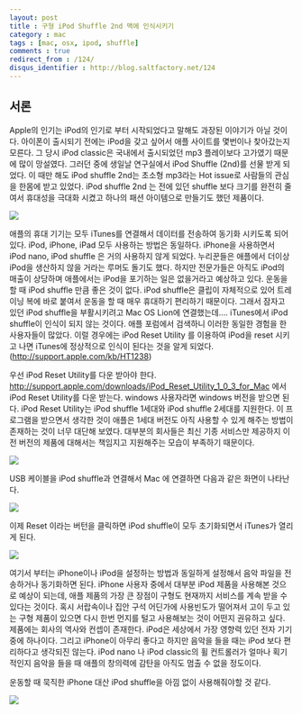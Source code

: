 ```yaml
---
layout: post
title : 구형 iPod Shuffle 2nd 맥에 인식시키기
category : mac
tags : [mac, osx, ipod, shuffle]
comments : true
redirect_from : /124/
disqus_identifier : http://blog.saltfactory.net/124
---
```


## 서론

Apple의 인기는 iPod의 인기로 부터 시작되었다고 말해도 과장된 이야기가 아닐 것이다. 아이폰이 출시되기 전에는 iPod을 갖고 싶어서 애플 사이트를 몇번이나 찾아갔는지 모른다. 그 당시 iPod classic은 국내에서 출시되었던 mp3 플레이보다 고가였기 때문에 많이 망설였다. 그러던 중에 생일날 연구실에서 iPod Shuffle (2nd)를 선물 받게 되었다. 이 때만 해도 iPod shuffle 2nd는 초소형 mp3라는 Hot issue로 사람들의 관심을 한몸에 받고 있었다. iPod shuffle 2nd 는 전에 있던 shuffle 보다 크기를 완전히 줄여서 휴대성을 극대화 시켰고 하나의 패션 아이템으로 만들기도 했던 제품이다.
<!--more-->

![](https://hbn-blog-assets.s3.ap-northeast-2.amazonaws.com/4ce19c6e-438d-4f1c-9e11-5575f8b30158)

애플의 휴대 기기는 모두 iTunes를 연결해서 데이터를 전송하여 동기화 시키도록 되어 있다. iPod, iPhone, iPad 모두 사용하는 방법은 동일하다. iPhone을 사용하면서 iPod nano, iPod shuffle 은 거의 사용하지 않게 되었다. 누리꾼들은 애플에서 더이상 iPod을 생산하지 않을 거라는 루머도 돌기도 했다. 하지만 전문가들은 아직도 iPod의 매출이 상당하며 애플에서는 iPod을 포기하는 일은 없을거라고 예상하고 있다. 운동을 할 때 iPod shuffle 만큼 좋은 것이 없다. iPod shuffle은 클립이 자체적으로 있어 트레이닝 복에 바로 붙여서 운동을 할 때 매우 휴대하기 편리하기 때문이다. 그래서 잠자고 있던 iPod shuffle을 부활시키려고 Mac OS Lion에 연결했는데.... iTunes에서 iPod shuffle이 인식이 되지 않는 것이다. 애플 포럼에서 검색하니 이러한 동일한 경험을 한 사용자들이 많았다. 이럴 경우에는 iPod Reset Utility 를 이용하여 iPod을 reset 시키고 나면 iTunes에 정상적으로 인식이 된다는 것을 알게 되었다. (http://support.apple.com/kb/HT1238)

우선 iPod Reset Utility를 다운 받아야 한다. http://support.apple.com/downloads/iPod_Reset_Utility_1_0_3_for_Mac 에서 iPod Reset Utility를 다운 받는다. windows 사용자라면 windows 버전을 받으면 된다. iPod Reset Utility는 iPod shuffle 1세대와 iPod shuffle 2세대를 지원한다. 이 프로그램을 받으면서 생각한 것이 애플은 1세대 버전도 아직 사용할 수 있게 해주는 방법이 존재하는 것이 너무 대단해 보였다. 대부분의 회사들은 최신 기종 서비스만 제공하지 이전 버전의 제품에 대해서는 책임지고 지원해주는 모습이 부족하기 때문이다.

![](https://hbn-blog-assets.s3.ap-northeast-2.amazonaws.com/a1a92cb1-9d34-499c-9a81-6e0bb828d878)

USB 케이블을 iPod shuffle과 연결해서 Mac 에 연결하면 다음과 같은 화면이 나타난다.

![](https://hbn-blog-assets.s3.ap-northeast-2.amazonaws.com/ca4af9f5-5ebd-47c8-a0a0-b19427a248c3)

이제 Reset 이라는 버턴을 클릭하면 iPod shuffle이 모두 초기화되면서 iTunes가 열리게 된다.

![](https://hbn-blog-assets.s3.ap-northeast-2.amazonaws.com/ce3ef243-8f8c-4bae-99ac-26b6d9e27623)

여기서 부터는 iPhone이나 iPod을 설정하는 방법과 동일하게 설정해서 음악 파일을 전송하거나 동기화하면 된다.
iPhone 사용자 중에서 대부분 iPod 제품을 사용해본 것으로 예상이 되는데, 애플 제품의 가장 큰 장점이 구형도 현재까지 서비스를 계속 받을 수 있다는 것이다. 혹시 서랍속이나 집안 구석 어딘가에 사용빈도가 떨어져서 고이 두고 있는 구형 제품이 있으면 다시 한번 먼지를 털고 사용해보는 것이 어떤지 권유하고 싶다. 제품에는 회사의 역사와 컨셉이 존재한다. iPod은 세상에서 가장 영향력 있던 전자 기기 중에 하나이다. 그리고 iPhone이 아무리 좋다고 하지만 음악을 들을 때는 iPod 보다 편리하다고 생각되진 않는다. iPod nano 나 iPod classic의 휠 컨트롤러가 얼마나 획기적인지 음악을 들을 때 애플의 창의력에 감탄을 아직도 멈출 수 없을 정도이다.

운동할 때 묵직한 iPhone 대산 iPod shuffle을 아낌 없이 사용해줘야할 것 같다.

![](https://hbn-blog-assets.s3.ap-northeast-2.amazonaws.com/f48e6aae-4ef2-477d-a79d-e11415e694e5)
